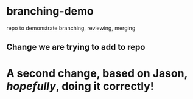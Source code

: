 # branching-demo
repo to demonstrate branching, reviewing, merging

## Change we are trying to add to repo

# A second change, based on Jason, *hopefully*, doing it correctly!